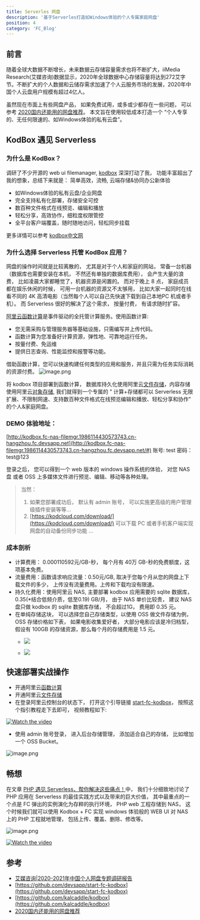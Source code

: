 ```yaml
---
title: Serverles 网盘
description: '基于Serverles打造如Windows体验的个人专属家庭网盘'
position: 4
category: 'FC_Blog'
---
```


## 前言
随着全球大数据不断增长，未来数据云存储容量需求也将不断扩大，iiMedia Research(艾媒咨询)数据显示，2020年全球数据中心存储容量将达到272艾字节。不断扩大的个人数据和云储存需求加速了个人云服务市场的发展，2020年中国个人云盘用户规模有超过4亿人。

虽然现在市面上有些网盘产品， 如果免费试用，或多或少都存在一些问题， 可以参考 [2020国内还能用的网盘推荐](https://zhuanlan.zhihu.com/p/107343480)。 本文旨在使用较低成本打造一个 “个人专享的、无任何限速的、如Windows体验的私有云盘”。
## KodBox 遇见 Serverless
### 为什么是 KodBox？

调研了不少开源的 web ui filemanager, [kodbox](https://github.com/kalcaddle/kodbox)  深深打动了我， 功能丰富超出了我的想象，总结下来就是：
简单高效，流畅, 云端存储&协同办公新体验

- 如Windows体验的私有云盘/企业网盘
- 完全支持私有化部署，存储安全可控
- 数百种文件格式在线预览、编辑和播放
- 轻松分享，高效协作，细粒度权限管控
- 全平台客户端覆盖，随时随地访问，轻松同步挂载

更多详情可以参考 [kodbox中文网](https://kodcloud.com/#lang=zh_CN)

### 为什么选择 Serverless 托管 KodBox 应用？
网盘的操作时间就是比较离散的， 尤其是对于个人和家庭的网站， 常备一台机器（数据库也需要安装在本机， 不然还有单独的数据库费用）， 会产生大量的浪费， 比如凌晨大家都睡觉了，机器资源是闲置的。 而对于晚上 8 点， 家庭成员都在娱乐休闲的时候， 可用一台机器的资源又不太够用， 比如大家一起同时在线看不同的 4K 高清电影（当然每个人可以自己先快速下载到自己本地PC 机或者手机）。 而 Serverless 很好的解决了这个需求， 按量付费， 有请求随时扩容。

[阿里云函数计算](https://help.aliyun.com/document_detail/52895.html)是事件驱动的全托管计算服务。使用函数计算:

- 您无需采购与管理服务器等基础设施，只需编写并上传代码。
- 函数计算为您准备好计算资源，弹性地、可靠地运行任务。
- 按量付费、免运维
- 提供日志查询、性能监控和报警等功能。

借助函数计算，您可以快速构建任何类型的应用和服务，并且只需为任务实际消耗的资源付费。
![image.png](https://img.alicdn.com/imgextra/i3/O1CN01mw9qWt1skjudf9ALV_!!6000000005805-2-tps-772-324.png)

将 kodbox 项目部署到函数计算， 数据库持久化使用阿里云[文件存储](https://help.aliyun.com/product/27516.html)，内容存储使用阿里云[对象存储](https://help.aliyun.com/product/31815.html),  我们就得到一个专属的 " 计算+存储都可以 Serverless 无限扩展、不限制网速、支持数百种文件格式在线预览编辑和播放、轻松分享和协作" 的个人&家庭网盘。

### DEMO 体验地址：
[http://kodbox.fc-nas-filemgr.1986114430573743.cn-hangzhou.fc.devsapp.net](http://kodbox.fc-nas-filemgr.1986114430573743.cn-hangzhou.fc.devsapp.net/#)
账号:  test     密码：test@123

登录之后， 您可以得到一个 web 版本的 windows 操作系统的体验， 对您 NAS 盘 或者 OSS 上多媒体文件进行预览、编辑、移动等各种处理。
> 当然：
> 1. 如果您部署成功后， 默认有 admin 账号， 可以实施更高级的用户管理级插件安装等等...
> 1. [https://kodcloud.com/download/](https://kodcloud.com/download/) 可以下载 PC 或者手机客户端实现网盘的自动备份同步功能   ...

### 成本剖析

- 计算费用： 0.000110592元/GB-秒， 每个月有 40万 GB-秒的免费额度，这项基本免费。
- 流量费用：函数请求响应流量：0.50元/GB,  取决于您每个月从您的网盘上下载文件的多少， 上传没有流量费用。上传和下载均没有限速。
- 持久化费用：使用阿里云 NAS,  主要部署 kodbox 应用需要的 sqlite 数据库， 0.35(*结合低频介质，低至0.19) GB/月， 由于 NAS 单价比较贵， 建议 NAS 盘只做 kodbox 的 sqlite 数据库存储， 不会超过1G， 费用即 0.35 元。
- 在单纯存储这块， 可以选择您自己存储类型，以使用 OSS 做文件存储为例， OSS 存储价格如下表， 如果电影收集爱好者， 大部分电影应该是冷归档型，假设有 100GB 的存储资源，那么每个月的存储费用是 1.5 元。
   - ![](https://img.alicdn.com/imgextra/i1/O1CN01GEic5J1LpQdg2ASdO_!!6000000001348-2-tps-2448-166.png#crop=0&crop=0&crop=1&crop=1&id=WaALO&originHeight=166&originWidth=2448&originalType=binary&ratio=1&rotation=0&showTitle=false&status=done&style=none&title=)

   - ![](https://img.alicdn.com/imgextra/i2/O1CN01e6dygX1znDLioRfQe_!!6000000006758-2-tps-1210-756.png#crop=0&crop=0&crop=1&crop=1&id=fGB0B&originHeight=756&originWidth=1210&originalType=binary&ratio=1&rotation=0&showTitle=false&status=done&style=none&title=)

## 快速部署实战操作

- 开通阿里云[函数计算](https://fc.console.aliyun.com/fc/overview)
- 开通阿里云[文件存储](https://nasnext.console.aliyun.com/)
- 在登录阿里云控制台的状态下， 打开这个引导链接 [start-fc-kodbox](https://fcnext.console.aliyun.com/applications/create?template=start-fc-kodbox)， 按照这个指引教程走下去即可， 视频教程如下:

[![Watch the video](https://img.alicdn.com/imgextra/i2/O1CN010l6Rvp1V5lJRzicKq_!!6000000002602-0-tps-1072-654.jpg)](https://images.devsapp.cn/application/kodbox/kodbox-deploy.mp4)

- 使用 admin 账号登录， 进入后台存储管理， 添加适合自己的存储， 比如增加一个 OSS Bucket。

![image.png](https://img.alicdn.com/imgextra/i1/O1CN01PIZPiL1Mmy8ZIoBKl_!!6000000001478-2-tps-1210-756.png)

## 畅想
在文章 [PHP 遇见 Serverless，帮你解决这些痛点！](./PHP%E9%81%87%E8%A7%81Serverless.md)中， 我们十分细致地讨论了 PHP 应用在 Serverless 的最佳实践方式以及带来的巨大价值， 其中最重点的一个点是 FC 弹出的实例演化为存粹的执行环境， PHP web 工程存储到 NAS， 这个时候我们就可以使用 Kodbox + FC 实现 windows 体验般的 WEB UI 对 NAS 上的 PHP 工程就地管理， 包括上传、覆盖、删除、修改等。

![image.png](https://img.alicdn.com/imgextra/i4/O1CN01DqdTpD1TKIeaC1UPa_!!6000000002363-2-tps-2352-1238.png)

[![Watch the video](https://img.alicdn.com/imgextra/i2/O1CN010l6Rvp1V5lJRzicKq_!!6000000002602-0-tps-1072-654.jpg)](https://images.devsapp.cn/application/kodbox/kodbox_for_php_dev.mp4)

## 参考

- [艾媒咨询|2020-2021年中国个人网盘专题调研报告](https://www.iimedia.cn/c400/75531.html)
- [https://github.com/devsapp/start-fc-kodbox](https://github.com/devsapp/start-fc-kodbox)
- [https://github.com/kalcaddle/kodbox](https://github.com/kalcaddle/kodbox)
- [2020国内还能用的网盘推荐](https://zhuanlan.zhihu.com/p/107343480)
